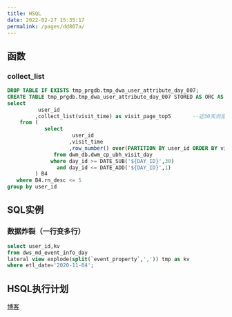 ```yaml
---
title: HSQL
date: 2022-02-27 15:35:17
permalink: /pages/dd807a/
---
```

## 函数

### collect_list

```sql
DROP TABLE IF EXISTS tmp_prgdb.tmp_dwa_user_attribute_day_007;
CREATE TABLE tmp_prgdb.tmp_dwa_user_attribute_day_007 STORED AS ORC AS
select
          user_id
         ,collect_list(visit_time) as visit_page_top5       --近30天浏览页面名称
    from (
            select
                     user_id
                    ,visit_time
                    ,row_number() over(PARTITION BY user_id ORDER BY visit_time desc) rn_desc
               from dwm_db.dwm_cp_ubh_visit_day
              where day_id >= DATE_SUB('${DAY_ID}',30)
                and day_id <= DATE_ADD('${DAY_ID}',1)
         ) B4
   where B4.rn_desc <= 5
group by user_id
```

## SQL实例

### 数据炸裂（一行变多行）

```sql
select user_id,kv 
from dws_md_event_info_day 
lateral view explode(split(`event_property`,',')) tmp as kv 
where etl_date='2020-11-04';
```

## HSQL执行计划

[博客](https://mp.weixin.qq.com/s/3483ib06DFQfhLFOZAv_jA)

